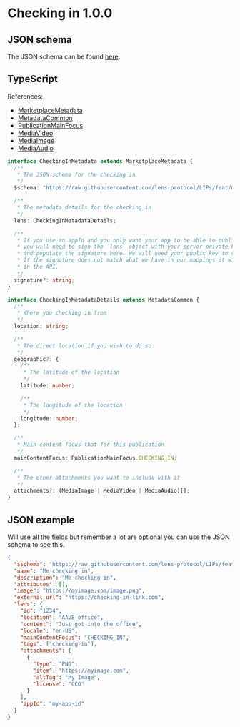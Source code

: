 # Checking in 1.0.0

## JSON schema

The JSON schema can be found [here](./schema.json).

## TypeScript

References:

- [MarketplaceMetadata](../../shared-ts-interfaces/marketplace-metadata.ts)
- [MetadataCommon](../../shared-ts-interfaces/metadata-common.ts)
- [PublicationMainFocus](../../shared-ts-interfaces/publication-main-focus.ts)
- [MediaVideo](../../shared-ts-interfaces/media/media-video.ts)
- [MediaImage](../../shared-ts-interfaces/media/media-image.ts)
- [MediaAudio](../../shared-ts-interfaces/media/media-audio.ts)

```ts
interface CheckingInMetadata extends MarketplaceMetadata {
  /**
   * The JSON schema for the checking in
   */
  $schema: "https://raw.githubusercontent.com/lens-protocol/LIPs/feat/metadata-standards/lens-metadata-standards/publication/checking-in/1.0.0/schema.json";

  /**
   * The metadata details for the checking in
   */
  lens: CheckingInMetadataDetails;

  /**
   * If you use an appId and you only want your app to be able to publish under it,
   * you will need to sign the `lens` object with your server private key
   * and populate the signature here. We will need your public key to verify this.
   * If the signature does not match what we have in our mappings it will not be surfaced
   * in the API.
   */
  signature?: string;
}

interface CheckingInMetadataDetails extends MetadataCommon {
  /**
   * Where you checking in from
   */
  location: string;

  /**
   * The direct location if you wish to do so
   */
  geographic?: {
    /**
     * The latitude of the location
     */
    latitude: number;

    /**
     * The longitude of the location
     */
    longitude: number;
  };

  /**
   * Main content focus that for this publication
   */
  mainContentFocus: PublicationMainFocus.CHECKING_IN;

  /**
   * The other attachments you want to include with it
   */
  attachments?: (MediaImage | MediaVideo | MediaAudio)[];
}
```

## JSON example

Will use all the fields but remember a lot are optional you can use the JSON schema to see this.

```json
{
  "$schema": "https://raw.githubusercontent.com/lens-protocol/LIPs/feat/metadata-standards/lens-metadata-standards/publication/checking-in/1.0.0/schema.json",
  "name": "Me checking in",
  "description": "Me checking in",
  "attributes": [],
  "image": "https://myimage.com/image.png",
  "external_url": "https://checking-in-link.com",
  "lens": {
    "id": "1234",
    "location": "AAVE office",
    "content": "Just got into the office",
    "locale": "en-US",
    "mainContentFocus": "CHECKING_IN",
    "tags": ["checking-in"],
    "attachments": [
      {
        "type": "PNG",
        "item": "https://myimage.com",
        "altTag": "My Image",
        "license": "CCO"
      }
    ],
    "appId": "my-app-id"
  }
}
```
